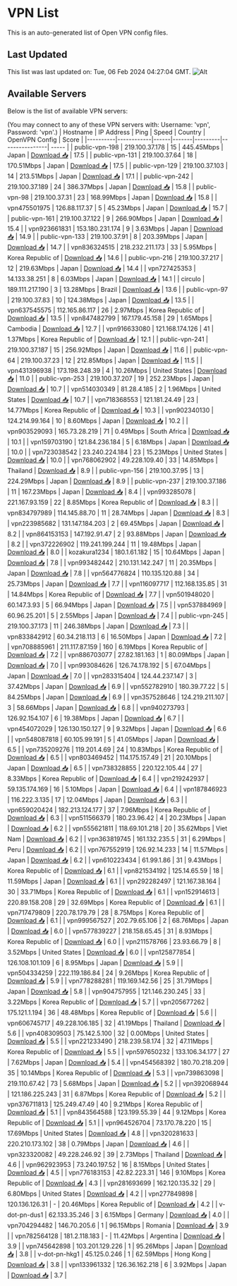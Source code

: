 # VPN List

This is an auto-generated list of Open VPN config files.

## Last Updated

This list was last updated on: Tue, 06 Feb 2024 04:27:04 GMT.
![Alt](https://repobeats.axiom.co/api/embed/186b98318ef1479477931607c1ad7d823f12451f.svg "Repobeats analytics image")

## Available Servers

Below is the list of available VPN servers:

(You may connect to any of these VPN servers with: Username: 'vpn', Password: 'vpn'.)
| Hostname | IP Address | Ping | Speed | Country | OpenVPN Config | Score |
|----------|------------|------|-------|---------|----------------| ----- |
| public-vpn-198 | 219.100.37.178 | 15 | 445.45Mbps | Japan | [Download 📥](./configs/server_0_JP.ovpn) | 17.5 |
| public-vpn-131 | 219.100.37.64 | 18 | 170.51Mbps | Japan | [Download 📥](./configs/server_1_JP.ovpn) | 17.5 |
| public-vpn-129 | 219.100.37.103 | 14 | 213.51Mbps | Japan | [Download 📥](./configs/server_2_JP.ovpn) | 17.1 |
| public-vpn-242 | 219.100.37.189 | 24 | 386.37Mbps | Japan | [Download 📥](./configs/server_3_JP.ovpn) | 15.8 |
| public-vpn-98 | 219.100.37.31 | 23 | 168.99Mbps | Japan | [Download 📥](./configs/server_4_JP.ovpn) | 15.8 |
| vpn475501975 | 126.88.117.37 | 5 | 45.23Mbps | Japan | [Download 📥](./configs/server_5_JP.ovpn) | 15.7 |
| public-vpn-161 | 219.100.37.122 | 9 | 266.90Mbps | Japan | [Download 📥](./configs/server_6_JP.ovpn) | 15.4 |
| vpn923661831 | 153.180.231.174 | 9 | 3.63Mbps | Japan | [Download 📥](./configs/server_7_JP.ovpn) | 14.9 |
| public-vpn-133 | 219.100.37.91 | 8 | 203.39Mbps | Japan | [Download 📥](./configs/server_8_JP.ovpn) | 14.7 |
| vpn836324515 | 218.232.211.173 | 33 | 5.95Mbps | Korea Republic of | [Download 📥](./configs/server_9_KR.ovpn) | 14.6 |
| public-vpn-216 | 219.100.37.217 | 12 | 219.63Mbps | Japan | [Download 📥](./configs/server_10_JP.ovpn) | 14.4 |
| vpn727425353 | 14.133.38.251 | 8 | 6.03Mbps | Japan | [Download 📥](./configs/server_11_JP.ovpn) | 14.1 |
| circulo | 189.111.217.190 | 3 | 13.28Mbps | Brazil | [Download 📥](./configs/server_12_BR.ovpn) | 13.6 |
| public-vpn-97 | 219.100.37.83 | 10 | 124.38Mbps | Japan | [Download 📥](./configs/server_13_JP.ovpn) | 13.5 |
| vpn637545575 | 112.165.86.117 | 26 | 2.97Mbps | Korea Republic of | [Download 📥](./configs/server_14_KR.ovpn) | 13.5 |
| vpn847482799 | 167.179.45.158 | 29 | 1.65Mbps | Cambodia | [Download 📥](./configs/server_15_KH.ovpn) | 12.7 |
| vpn916633080 | 121.168.174.126 | 41 | 1.37Mbps | Korea Republic of | [Download 📥](./configs/server_16_KR.ovpn) | 12.1 |
| public-vpn-241 | 219.100.37.187 | 15 | 256.92Mbps | Japan | [Download 📥](./configs/server_17_JP.ovpn) | 11.6 |
| public-vpn-64 | 219.100.37.23 | 12 | 212.85Mbps | Japan | [Download 📥](./configs/server_18_JP.ovpn) | 11.5 |
| vpn431396938 | 173.198.248.39 | 4 | 10.26Mbps | United States | [Download 📥](./configs/server_19_US.ovpn) | 11.0 |
| public-vpn-253 | 219.100.37.207 | 19 | 252.23Mbps | Japan | [Download 📥](./configs/server_20_JP.ovpn) | 10.7 |
| vpn514030349 | 81.28.4.185 | 2 | 1.96Mbps | United States | [Download 📥](./configs/server_21_US.ovpn) | 10.7 |
| vpn718368553 | 121.181.24.49 | 23 | 14.77Mbps | Korea Republic of | [Download 📥](./configs/server_22_KR.ovpn) | 10.3 |
| vpn902340130 | 124.214.99.164 | 10 | 8.60Mbps | Japan | [Download 📥](./configs/server_23_JP.ovpn) | 10.2 |
| vpn903529093 | 165.73.28.219 | 71 | 0.49Mbps | South Africa | [Download 📥](./configs/server_24_ZA.ovpn) | 10.1 |
| vpn159703190 | 121.84.236.184 | 5 | 6.18Mbps | Japan | [Download 📥](./configs/server_25_JP.ovpn) | 10.0 |
| vpn723038542 | 23.240.224.184 | 23 | 15.23Mbps | United States | [Download 📥](./configs/server_26_US.ovpn) | 10.0 |
| vpn768062902 | 49.228.109.40 | 33 | 14.85Mbps | Thailand | [Download 📥](./configs/server_27_TH.ovpn) | 8.9 |
| public-vpn-156 | 219.100.37.95 | 13 | 224.29Mbps | Japan | [Download 📥](./configs/server_28_JP.ovpn) | 8.9 |
| public-vpn-237 | 219.100.37.186 | 11 | 167.23Mbps | Japan | [Download 📥](./configs/server_29_JP.ovpn) | 8.4 |
| vpn993285078 | 221.167.93.159 | 22 | 8.85Mbps | Korea Republic of | [Download 📥](./configs/server_30_KR.ovpn) | 8.3 |
| vpn834797989 | 114.145.88.70 | 11 | 28.74Mbps | Japan | [Download 📥](./configs/server_31_JP.ovpn) | 8.3 |
| vpn223985682 | 131.147.184.203 | 2 | 69.45Mbps | Japan | [Download 📥](./configs/server_32_JP.ovpn) | 8.2 |
| vpn864153153 | 147.192.91.47 | 2 | 93.88Mbps | Japan | [Download 📥](./configs/server_33_JP.ovpn) | 8.2 |
| vpn372226902 | 119.241.199.244 | 11 | 19.48Mbps | Japan | [Download 📥](./configs/server_34_JP.ovpn) | 8.0 |
| kozakura1234 | 180.1.61.182 | 15 | 10.64Mbps | Japan | [Download 📥](./configs/server_35_JP.ovpn) | 7.8 |
| vpn993482442 | 210.131.142.247 | 11 | 20.35Mbps | Japan | [Download 📥](./configs/server_36_JP.ovpn) | 7.8 |
| vpn564776824 | 110.135.120.88 | 34 | 25.73Mbps | Japan | [Download 📥](./configs/server_37_JP.ovpn) | 7.7 |
| vpn116097717 | 112.168.135.85 | 31 | 14.84Mbps | Korea Republic of | [Download 📥](./configs/server_38_KR.ovpn) | 7.7 |
| vpn501948020 | 60.147.3.93 | 5 | 66.94Mbps | Japan | [Download 📥](./configs/server_39_JP.ovpn) | 7.5 |
| vpn537884969 | 60.96.25.201 | 5 | 2.55Mbps | Japan | [Download 📥](./configs/server_40_JP.ovpn) | 7.4 |
| public-vpn-245 | 219.100.37.173 | 11 | 246.38Mbps | Japan | [Download 📥](./configs/server_41_JP.ovpn) | 7.3 |
| vpn833842912 | 60.34.218.113 | 6 | 16.50Mbps | Japan | [Download 📥](./configs/server_42_JP.ovpn) | 7.2 |
| vpn708885961 | 211.117.87.159 | 160 | 6.19Mbps | Korea Republic of | [Download 📥](./configs/server_43_KR.ovpn) | 7.2 |
| vpn886703077 | 27.82.181.163 | 1 | 80.09Mbps | Japan | [Download 📥](./configs/server_44_JP.ovpn) | 7.0 |
| vpn993084626 | 126.74.178.192 | 5 | 67.04Mbps | Japan | [Download 📥](./configs/server_45_JP.ovpn) | 7.0 |
| vpn283315404 | 124.44.237.147 | 3 | 37.42Mbps | Japan | [Download 📥](./configs/server_46_JP.ovpn) | 6.9 |
| vpn552782910 | 180.39.77.22 | 5 | 84.25Mbps | Japan | [Download 📥](./configs/server_47_JP.ovpn) | 6.9 |
| vpn357528646 | 124.219.211.107 | 3 | 58.66Mbps | Japan | [Download 📥](./configs/server_48_JP.ovpn) | 6.8 |
| vpn940273793 | 126.92.154.107 | 6 | 19.38Mbps | Japan | [Download 📥](./configs/server_49_JP.ovpn) | 6.7 |
| vpn454072029 | 126.130.150.127 | 9 | 9.32Mbps | Japan | [Download 📥](./configs/server_50_JP.ovpn) | 6.6 |
| vpn548087818 | 60.105.99.191 | 5 | 41.05Mbps | Japan | [Download 📥](./configs/server_51_JP.ovpn) | 6.5 |
| vpn735209276 | 119.201.4.69 | 24 | 10.83Mbps | Korea Republic of | [Download 📥](./configs/server_52_KR.ovpn) | 6.5 |
| vpn803469452 | 114.175.157.49 | 21 | 20.10Mbps | Japan | [Download 📥](./configs/server_53_JP.ovpn) | 6.5 |
| vpn738328855 | 220.122.105.44 | 27 | 8.33Mbps | Korea Republic of | [Download 📥](./configs/server_54_KR.ovpn) | 6.4 |
| vpn219242937 | 59.135.174.169 | 16 | 5.10Mbps | Japan | [Download 📥](./configs/server_55_JP.ovpn) | 6.4 |
| vpn187846923 | 116.222.3.135 | 17 | 12.04Mbps | Japan | [Download 📥](./configs/server_56_JP.ovpn) | 6.3 |
| vpn659020424 | 182.213.124.177 | 37 | 7.96Mbps | Korea Republic of | [Download 📥](./configs/server_57_KR.ovpn) | 6.3 |
| vpn511566379 | 180.23.96.42 | 4 | 20.23Mbps | Japan | [Download 📥](./configs/server_58_JP.ovpn) | 6.2 |
| vpn555621811 | 118.69.101.218 | 20 | 35.62Mbps | Viet Nam | [Download 📥](./configs/server_59_VN.ovpn) | 6.2 |
| vpn363819745 | 161.132.235.5 | 31 | 6.29Mbps | Peru | [Download 📥](./configs/server_60_PE.ovpn) | 6.2 |
| vpn767552919 | 126.92.14.233 | 14 | 11.57Mbps | Japan | [Download 📥](./configs/server_61_JP.ovpn) | 6.2 |
| vpn610223434 | 61.99.1.86 | 31 | 9.43Mbps | Korea Republic of | [Download 📥](./configs/server_62_KR.ovpn) | 6.1 |
| vpn821534192 | 125.14.65.59 | 18 | 11.59Mbps | Japan | [Download 📥](./configs/server_63_JP.ovpn) | 6.1 |
| vpn292282497 | 121.167.38.164 | 30 | 33.71Mbps | Korea Republic of | [Download 📥](./configs/server_64_KR.ovpn) | 6.1 |
| vpn152914613 | 220.89.158.208 | 29 | 32.69Mbps | Korea Republic of | [Download 📥](./configs/server_65_KR.ovpn) | 6.1 |
| vpn717479809 | 220.78.179.79 | 28 | 8.75Mbps | Korea Republic of | [Download 📥](./configs/server_66_KR.ovpn) | 6.1 |
| vpn999567527 | 202.79.65.106 | 2 | 68.76Mbps | Japan | [Download 📥](./configs/server_67_JP.ovpn) | 6.0 |
| vpn577839227 | 218.158.65.45 | 31 | 8.93Mbps | Korea Republic of | [Download 📥](./configs/server_68_KR.ovpn) | 6.0 |
| vpn211578766 | 23.93.66.79 | 8 | 3.52Mbps | United States | [Download 📥](./configs/server_69_US.ovpn) | 6.0 |
| vpn125877854 | 126.108.101.109 | 6 | 8.95Mbps | Japan | [Download 📥](./configs/server_70_JP.ovpn) | 5.9 |
| vpn504334259 | 222.119.186.84 | 24 | 9.26Mbps | Korea Republic of | [Download 📥](./configs/server_71_KR.ovpn) | 5.9 |
| vpn778288281 | 119.169.142.56 | 25 | 31.79Mbps | Japan | [Download 📥](./configs/server_72_JP.ovpn) | 5.8 |
| vpn904757955 | 121.146.230.245 | 33 | 3.22Mbps | Korea Republic of | [Download 📥](./configs/server_73_KR.ovpn) | 5.7 |
| vpn205677262 | 175.121.1.194 | 36 | 48.48Mbps | Korea Republic of | [Download 📥](./configs/server_74_KR.ovpn) | 5.6 |
| vpn606745717 | 49.228.106.185 | 32 | 41.19Mbps | Thailand | [Download 📥](./configs/server_75_TH.ovpn) | 5.6 |
| vpn408309503 | 75.142.5.100 | 32 | 0.00Mbps | United States | [Download 📥](./configs/server_76_US.ovpn) | 5.5 |
| vpn221233490 | 218.239.58.174 | 32 | 47.11Mbps | Korea Republic of | [Download 📥](./configs/server_77_KR.ovpn) | 5.5 |
| vpn597650232 | 133.106.34.177 | 27 | 7.62Mbps | Japan | [Download 📥](./configs/server_78_JP.ovpn) | 5.4 |
| vpn454568392 | 180.70.218.209 | 35 | 10.14Mbps | Korea Republic of | [Download 📥](./configs/server_79_KR.ovpn) | 5.3 |
| vpn739863098 | 219.110.67.42 | 73 | 5.68Mbps | Japan | [Download 📥](./configs/server_80_JP.ovpn) | 5.2 |
| vpn392068944 | 121.186.225.243 | 31 | 6.87Mbps | Korea Republic of | [Download 📥](./configs/server_81_KR.ovpn) | 5.2 |
| vpn376711813 | 125.249.47.49 | 40 | 9.21Mbps | Korea Republic of | [Download 📥](./configs/server_82_KR.ovpn) | 5.1 |
| vpn843564588 | 123.199.55.39 | 44 | 9.12Mbps | Korea Republic of | [Download 📥](./configs/server_83_KR.ovpn) | 5.1 |
| vpn964526704 | 73.170.78.220 | 15 | 17.69Mbps | United States | [Download 📥](./configs/server_84_US.ovpn) | 4.8 |
| vpn320281633 | 220.210.173.102 | 38 | 0.79Mbps | Japan | [Download 📥](./configs/server_85_JP.ovpn) | 4.6 |
| vpn323320082 | 49.228.246.92 | 39 | 2.73Mbps | Thailand | [Download 📥](./configs/server_86_TH.ovpn) | 4.6 |
| vpn962923953 | 73.240.197.52 | 16 | 8.15Mbps | United States | [Download 📥](./configs/server_87_US.ovpn) | 4.5 |
| vpn776183153 | 42.82.223.31 | 146 | 9.10Mbps | Korea Republic of | [Download 📥](./configs/server_88_KR.ovpn) | 4.3 |
| vpn281693699 | 162.120.135.32 | 29 | 6.80Mbps | United States | [Download 📥](./configs/server_89_US.ovpn) | 4.2 |
| vpn277849898 | 120.136.126.31 | - | 20.46Mbps | Korea Republic of | [Download 📥](./configs/server_90_KR.ovpn) | 4.2 |
| v-dot-pn-dus1 | 62.133.35.246 | 3 | 6.15Mbps | Germany | [Download 📥](./configs/server_91_DE.ovpn) | 4.0 |
| vpn704294482 | 146.70.205.6 | 1 | 96.15Mbps | Romania | [Download 📥](./configs/server_92_RO.ovpn) | 3.9 |
| vpn782564128 | 181.2.118.183 | - | 11.42Mbps | Argentina | [Download 📥](./configs/server_93_AR.ovpn) | 3.9 |
| vpn745642898 | 103.201.129.226 | 1 | 95.26Mbps | Japan | [Download 📥](./configs/server_94_JP.ovpn) | 3.8 |
| v-dot-pn-hkg1 | 45.125.0.246 | 1 | 62.59Mbps | Hong Kong | [Download 📥](./configs/server_95_HK.ovpn) | 3.8 |
| vpn133961332 | 126.36.162.218 | 6 | 3.92Mbps | Japan | [Download 📥](./configs/server_96_JP.ovpn) | 3.7 |
